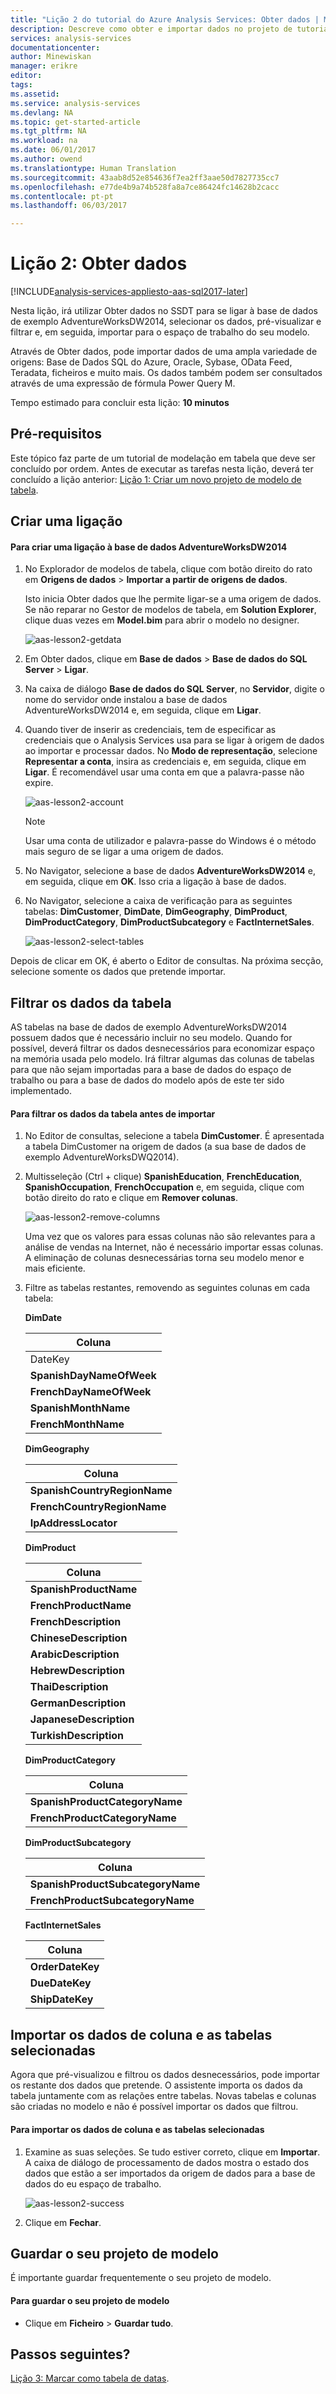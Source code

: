 ```yaml
---
title: "Lição 2 do tutorial do Azure Analysis Services: Obter dados | Microsoft Docs"
description: Descreve como obter e importar dados no projeto de tutorial do Azure Analysis Services.
services: analysis-services
documentationcenter: 
author: Minewiskan
manager: erikre
editor: 
tags: 
ms.assetid: 
ms.service: analysis-services
ms.devlang: NA
ms.topic: get-started-article
ms.tgt_pltfrm: NA
ms.workload: na
ms.date: 06/01/2017
ms.author: owend
ms.translationtype: Human Translation
ms.sourcegitcommit: 43aab8d52e854636f7ea2ff3aae50d7827735cc7
ms.openlocfilehash: e77de4b9a74b528fa8a7ce86424fc14628b2cacc
ms.contentlocale: pt-pt
ms.lasthandoff: 06/03/2017

---
```


# <a name="lesson-2-get-data"></a>Lição 2: Obter dados

[!INCLUDE[analysis-services-appliesto-aas-sql2017-later](../../../includes/analysis-services-appliesto-aas-sql2017-later.md)]

Nesta lição, irá utilizar Obter dados no SSDT para se ligar à base de dados de exemplo AdventureWorksDW2014, selecionar os dados, pré-visualizar e filtrar e, em seguida, importar para o espaço de trabalho do seu modelo.  
  
Através de Obter dados, pode importar dados de uma ampla variedade de origens: Base de Dados SQL do Azure, Oracle, Sybase, OData Feed, Teradata, ficheiros e muito mais. Os dados também podem ser consultados através de uma expressão de fórmula Power Query M.
  
Tempo estimado para concluir esta lição: **10 minutos**  
  
## <a name="prerequisites"></a>Pré-requisitos  
Este tópico faz parte de um tutorial de modelação em tabela que deve ser concluído por ordem. Antes de executar as tarefas nesta lição, deverá ter concluído a lição anterior: [Lição 1: Criar um novo projeto de modelo de tabela](../tutorials/aas-lesson-1-create-a-new-tabular-model-project.md).  
  
## <a name="create-a-connection"></a>Criar uma ligação  
  
#### <a name="to-create-a-connection-to-the-adventureworksdw2014-database"></a>Para criar uma ligação à base de dados AdventureWorksDW2014  
  
1.  No Explorador de modelos de tabela, clique com botão direito do rato em **Origens de dados** > **Importar a partir de origens de dados**.  
  
    Isto inicia Obter dados que lhe permite ligar-se a uma origem de dados. Se não reparar no Gestor de modelos de tabela, em **Solution Explorer**, clique duas vezes em **Model.bim** para abrir o modelo no designer. 
    
    ![aas-lesson2-getdata](../tutorials/media/aas-lesson2-getdata.png)
  
2.  Em Obter dados, clique em **Base de dados** > **Base de dados do SQL Server** > **Ligar**.  
  
3.  Na caixa de diálogo **Base de dados do SQL Server**, no **Servidor**, digite o nome do servidor onde instalou a base de dados AdventureWorksDW2014 e, em seguida, clique em **Ligar**.  

4.  Quando tiver de inserir as credenciais, tem de especificar as credenciais que o Analysis Services usa para se ligar à origem de dados ao importar e processar dados. No **Modo de representação**, selecione **Representar a conta**, insira as credenciais e, em seguida, clique em **Ligar**. É recomendável usar uma conta em que a palavra-passe não expire.

    ![aas-lesson2-account](../tutorials/media/aas-lesson2-account.png)
  
    > [!NOTE]  
    > Usar uma conta de utilizador e palavra-passe do Windows é o método mais seguro de se ligar a uma origem de dados.
  
5.  No Navigator, selecione a base de dados **AdventureWorksDW2014** e, em seguida, clique em **OK**. Isso cria a ligação à base de dados. 
  
6.  No Navigator, selecione a caixa de verificação para as seguintes tabelas: **DimCustomer**, **DimDate**, **DimGeography**, **DimProduct**, **DimProductCategory**, **DimProductSubcategory** e **FactInternetSales**.  

    ![aas-lesson2-select-tables](../tutorials/media/aas-lesson2-select-tables.png)
  
Depois de clicar em OK, é aberto o Editor de consultas. Na próxima secção, selecione somente os dados que pretende importar.

  
## <a name="filter-the-table-data"></a>Filtrar os dados da tabela  
AS tabelas na base de dados de exemplo AdventureWorksDW2014 possuem dados que é necessário incluir no seu modelo. Quando for possível, deverá filtrar os dados desnecessários para economizar espaço na memória usada pelo modelo. Irá filtrar algumas das colunas de tabelas para que não sejam importadas para a base de dados do espaço de trabalho ou para a base de dados do modelo após de este ter sido implementado. 
  
#### <a name="to-filter-the-table-data-before-importing"></a>Para filtrar os dados da tabela antes de importar  
  
1.  No Editor de consultas, selecione a tabela **DimCustomer**. É apresentada a tabela DimCustomer na origem de dados (a sua base de dados de exemplo AdventureWorksDWQ2014). 
  
2.  Multisseleção (Ctrl + clique) **SpanishEducation**, **FrenchEducation**, **SpanishOccupation**, **FrenchOccupation** e, em seguida, clique com botão direito do rato e clique em **Remover colunas**. 

    ![aas-lesson2-remove-columns](../tutorials/media/aas-lesson2-remove-columns.png)
  
    Uma vez que os valores para essas colunas não são relevantes para a análise de vendas na Internet, não é necessário importar essas colunas. A eliminação de colunas desnecessárias torna seu modelo menor e mais eficiente.  
  
4.  Filtre as tabelas restantes, removendo as seguintes colunas em cada tabela:  
    
    **DimDate**
    
      |Coluna|  
      |--------|  
      |DateKey|  
      |**SpanishDayNameOfWeek**|  
      |**FrenchDayNameOfWeek**|  
      |**SpanishMonthName**|  
      |**FrenchMonthName**|  
  
    **DimGeography**
  
      |Coluna|  
      |-------------|  
      |**SpanishCountryRegionName**|  
      |**FrenchCountryRegionName**|  
      |**IpAddressLocator**|  
  
    **DimProduct**
  
      |Coluna|  
      |-----------|  
      |**SpanishProductName**|  
      |**FrenchProductName**|  
      |**FrenchDescription**|  
      |**ChineseDescription**|  
      |**ArabicDescription**|  
      |**HebrewDescription**|  
      |**ThaiDescription**|  
      |**GermanDescription**|  
      |**JapaneseDescription**|  
      |**TurkishDescription**|  
  
    **DimProductCategory**
  
      |Coluna|  
      |--------------------|  
      |**SpanishProductCategoryName**|  
      |**FrenchProductCategoryName**|  
  
    **DimProductSubcategory**
  
      |Coluna|  
      |-----------------------|  
      |**SpanishProductSubcategoryName**|  
      |**FrenchProductSubcategoryName**|  
  
    **FactInternetSales**
  
      |Coluna|  
      |------------------|  
      |**OrderDateKey**|  
      |**DueDateKey**|  
      |**ShipDateKey**|   
  
## <a name="Import"></a>Importar os dados de coluna e as tabelas selecionadas  
Agora que pré-visualizou e filtrou os dados desnecessários, pode importar os restante dos dados que pretende. O assistente importa os dados da tabela juntamente com as relações entre tabelas. Novas tabelas e colunas são criadas no modelo e não é possível importar os dados que filtrou.  
  
#### <a name="to-import-the-selected-tables-and-column-data"></a>Para importar os dados de coluna e as tabelas selecionadas  
  
1.  Examine as suas seleções. Se tudo estiver correto, clique em **Importar**. A caixa de diálogo de processamento de dados mostra o estado dos dados que estão a ser importados da origem de dados para a base de dados do eu espaço de trabalho.
  
    ![aas-lesson2-success](../tutorials/media/aas-lesson2-success.png) 
  
2.  Clique em **Fechar**.  

  
## <a name="save-your-model-project"></a>Guardar o seu projeto de modelo  
É importante guardar frequentemente o seu projeto de modelo.  
  
#### <a name="to-save-the-model-project"></a>Para guardar o seu projeto de modelo  
  
-   Clique em **Ficheiro** > **Guardar tudo**.  
  
## <a name="whats-next"></a>Passos seguintes?
[Lição 3: Marcar como tabela de datas](../tutorials/aas-lesson-3-mark-as-date-table.md).

  
  

